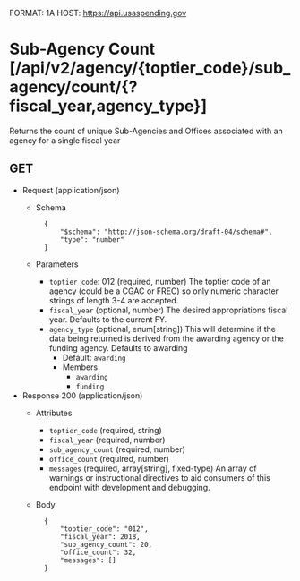 FORMAT: 1A
HOST: https://api.usaspending.gov

# Sub-Agency Count [/api/v2/agency/{toptier_code}/sub_agency/count/{?fiscal_year,agency_type}]

Returns the count of unique Sub-Agencies and Offices associated with an agency for a single fiscal year

## GET

+ Request (application/json)
    + Schema

            {
                "$schema": "http://json-schema.org/draft-04/schema#",
                "type": "number"
            }
    + Parameters
        + `toptier_code`: 012 (required, number)
            The toptier code of an agency (could be a CGAC or FREC) so only numeric character strings of length 3-4 are accepted.
        + `fiscal_year` (optional, number)
            The desired appropriations fiscal year. Defaults to the current FY.
        + `agency_type` (optional, enum[string])
            This will determine if the data being returned is derived from the awarding agency or the funding agency. Defaults to awarding
            + Default: `awarding`
            + Members
                + `awarding`
                + `funding`
+ Response 200 (application/json)
    + Attributes
        + `toptier_code` (required, string)
        + `fiscal_year` (required, number)
        + `sub_agency_count` (required, number)
        + `office_count` (required, number)
        + `messages` (required, array[string], fixed-type)
            An array of warnings or instructional directives to aid consumers of this endpoint with development and debugging.

    + Body

            {
                "toptier_code": "012",
                "fiscal_year": 2018,
                "sub_agency_count": 20,
                "office_count": 32,
                "messages": []
            }